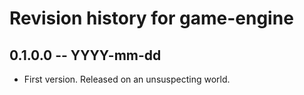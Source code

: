 # Revision history for game-engine

## 0.1.0.0 -- YYYY-mm-dd

* First version. Released on an unsuspecting world.
